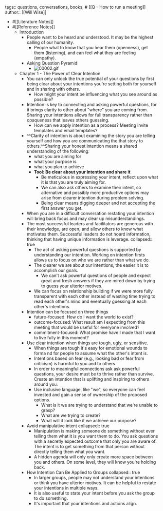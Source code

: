tags:: questions, conversations, books, # [[Q - How to run a meeting]] 
author:: [[Will Wise]]

- #[[Literature Notes]]
- #[[Reference Notes]]
	- Introduction
		- People want to be heard and understood. It may be the highest calling of our humanity.
			- People what to know that you hear them (openness), get them (listening), and can feel what they are feeling (empathy).
		- Asking Question Pyramid
			- ![00002.gif](../assets/00002_1660191606724_0.gif)
	- Chapter 1 - The Power of Clear Intention
		- You can only unlock the true potential of your questions by first being clear about your intentions you're setting both for yourself and in sharing with others.
			- How might your intent be influencing what you see around as possible?
		- Intention is key to connecting and asking powerful questions, for it brings clarity to other about "where" you are coming from. Sharing your intentions allows for full transparency rather than opaqueness that leaves others guessing.
			- How can we apply intention as a process? Meeting invite templates and email templates?
		- ^^Clarity of intention is about examining the story you are telling yourself and how you are communicating the that story to others.^^Sharing your honest intention means a shared understanding of the following:
			- what you are aiming for
			- what your purpose is
			- what you plan to achieve
			- **Tool: Be clear about your intention and share it**
				- Be meticulous in expressing your intent, reflect upon what it is that you are truly aiming for.
				- We can also ask others to examine their intent, so alternative and possibly more productive options may arise from clearer intention during problem solving.
				- Being clear means digging deeper and not accepting the first answer you get.
		- When you are in a difficult conversation restating your intention will bring back focus and may clear up misunderstandings.
		- The most successful leaders and facilitators are generous with their knowledge, are open, and allow others to know what motivates them. Successful leaders do not hoard information, thinking that having unique information is leverage.
		  collapsed:: true
			- The act of asking powerful questions is supported by understanding our intention. Working on intention firsts allows us to focus on who we are rather than what we do.
			- The clearer we are about our intentions, the easier it is to accomplish our goals.
				- We can't ask powerful questions of people and expect great and fresh answers if they are mired down by trying to guess your ulterior motives.
			- We can focus on relationship building if we were more fully transparent with each other instead of wasting time trying to read each other's mind and eventually guessing at each other's intentions.
		- Intention can be focused on three things
			- future-focused: How do I want the world to exist?
			- outcome-focused: What result am I expecting from this meeting that would be useful for everyone involved?
			- commitment-focused: What promise have I made that I want to live fully in this moment?
		- Use clear intention when things are tough, ugly, or sensitive.
			- When things are tough it's easy for emotional wounds to forma nd for people to assume what the other's intent is.
			- Intentions based on fear (e.g., looking bad or fear from criticism) is harmful to you and to others
			- In order to meaningful connections ask ask powerful questions, your desire must be to thrive rather than survive. Create an intention that is uplifting and inspiring to others around you.
			- Use inclusive language, like "we", so everyone can feel invested and gain a sense of ownership of the proposed options.
				- What is it we are trying to understand that we're unable to grasp?
				- What are we trying to create?
				- What will it look like if we achieve our purpose?
		- Avoid manipulative intent
		  collapsed:: true
			- Manipulation is making someone do something without ever telling them what it is you want them to do. You ask questions with a secretly expected outcome that only you are aware of. The intent is to get something from that person without directly telling them what you want.
			- A hidden agenda will only only create more space between you and others. On some level, they will know you're holding back.
		- How Intention Can Be Applied to Groups
		  collapsed:: true
			- In larger groups, people may not understand your intentions or think you have ulterior motives. It can be helpful to restate your intentions in multiple ways.
			- It is also useful to state your intent before you ask the group to do something.
			- It's important that your intentions and actions align.